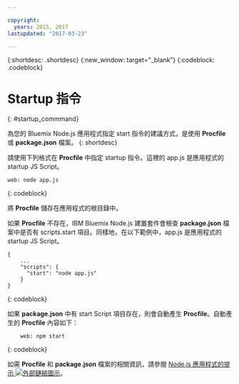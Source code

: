 ```yaml
---

copyright:
  years: 2015, 2017
lastupdated: "2017-03-23"

---
```


{:shortdesc: .shortdesc}
{:new_window: target="_blank"}
{:codeblock: .codeblock}


# Startup 指令
{: #startup_commmand}

為您的 Bluemix Node.js 應用程式指定 start 指令的建議方式，是使用 **Procfile** 或 **package.json** 檔案。
{: shortdesc}

請使用下列格式在 **Procfile** 中指定 startup 指令。這裡的 app.js 是應用程式的 startup JS Script。

```
web: node app.js
```
{: codeblock}

將 **Procfile** 儲存在應用程式的根目錄中。

如果 **Procfile** 不存在，IBM Bluemix Node.js 建置套件會檢查 **package.json** 檔案中是否有 scripts.start 項目。同樣地，在以下範例中，app.js 是應用程式的 startup JS Script。

```
{
    ...   
    "scripts": {
      "start": "node app.js"
    }
}
```
{: codeblock}

如果 **package.json** 中有 start Script 項目存在，則會自動產生 **Procfile**。自動產生的 **Procfile** 內容如下：

```
    web: npm start
```
{: codeblock}

如需 **Procfile** 和 **package.json** 檔案的相關資訊，請參閱 [Node.js 應用程式的提示 ![外部鏈結圖示](../../icons/launch-glyph.svg "外部鏈結圖示")](https://docs.cloudfoundry.org/buildpacks/node/node-tips.html)。

